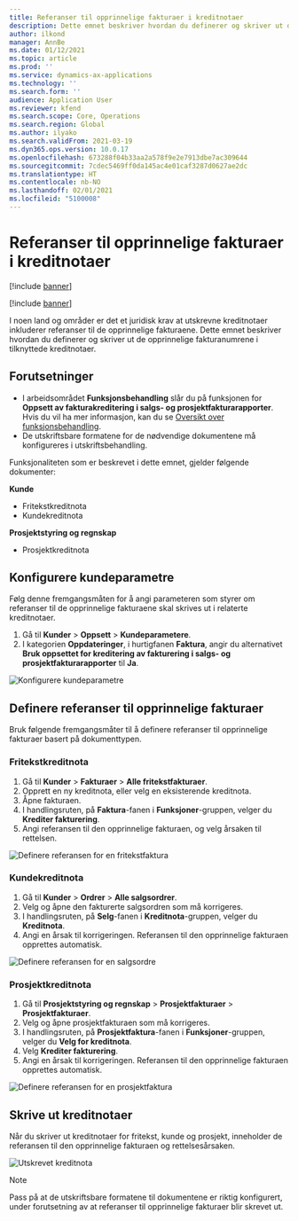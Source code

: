```yaml
---
title: Referanser til opprinnelige fakturaer i kreditnotaer
description: Dette emnet beskriver hvordan du definerer og skriver ut de opprinnelige fakturanumrene i tilknyttede kreditnotaer.
author: ilkond
manager: AnnBe
ms.date: 01/12/2021
ms.topic: article
ms.prod: ''
ms.service: dynamics-ax-applications
ms.technology: ''
ms.search.form: ''
audience: Application User
ms.reviewer: kfend
ms.search.scope: Core, Operations
ms.search.region: Global
ms.author: ilyako
ms.search.validFrom: 2021-03-19
ms.dyn365.ops.version: 10.0.17
ms.openlocfilehash: 673288f04b33aa2a578f9e2e7913dbe7ac309644
ms.sourcegitcommit: 7cdec5469ff0da145ac4e01caf3287d0627ae2dc
ms.translationtype: HT
ms.contentlocale: nb-NO
ms.lasthandoff: 02/01/2021
ms.locfileid: "5100008"
---
```

# <a name="references-to-original-invoices-in-credit-notes"></a>Referanser til opprinnelige fakturaer i kreditnotaer

[!include [banner](../includes/banner.md)]

[!include [banner](../includes/preview-banner.md)]

I noen land og områder er det et juridisk krav at utskrevne kreditnotaer inkluderer referanser til de opprinnelige fakturaene. Dette emnet beskriver hvordan du definerer og skriver ut de opprinnelige fakturanumrene i tilknyttede kreditnotaer.

## <a name="prerequisites"></a>Forutsetninger

- I arbeidsområdet **Funksjonsbehandling** slår du på funksjonen for **Oppsett av fakturakreditering i salgs- og prosjektfakturarapporter**. Hvis du vil ha mer informasjon, kan du se [Oversikt over funksjonsbehandling](../../fin-and-ops/get-started/feature-management/feature-management-overview.md).
- De utskriftsbare formatene for de nødvendige dokumentene må konfigureres i utskriftsbehandling.

Funksjonaliteten som er beskrevet i dette emnet, gjelder følgende dokumenter:

**Kunde**

- Fritekstkreditnota
- Kundekreditnota

**Prosjektstyring og regnskap**

- Prosjektkreditnota

## <a name="configure-accounts-receivable-parameters"></a>Konfigurere kundeparametre

Følg denne fremgangsmåten for å angi parameteren som styrer om referanser til de opprinnelige fakturaene skal skrives ut i relaterte kreditnotaer.

1. Gå til **Kunder** \> **Oppsett** \> **Kundeparametere**.
2. I kategorien **Oppdateringer**, i hurtigfanen **Faktura**, angir du alternativet **Bruk oppsettet for kreditering av fakturering i salgs- og prosjektfakturarapporter** til **Ja**.

![Konfigurere kundeparametre](media/original-invoice-number-in-credit-note.jpg)

## <a name="define-references-to-original-invoices"></a>Definere referanser til opprinnelige fakturaer

Bruk følgende fremgangsmåter til å definere referanser til opprinnelige fakturaer basert på dokumenttypen.

### <a name="free-text-credit-note"></a>Fritekstkreditnota

1. Gå til **Kunder** \> **Fakturaer** \> **Alle fritekstfakturaer**.
2. Opprett en ny kreditnota, eller velg en eksisterende kreditnota.
3. Åpne fakturaen.
4. I handlingsruten, på **Faktura**-fanen i **Funksjoner**-gruppen, velger du **Krediter fakturering**.
5. Angi referansen til den opprinnelige fakturaen, og velg årsaken til rettelsen.

![Definere referansen for en fritekstfaktura](media/reference-original-invoice-FTI.jpg)

### <a name="customer-credit-note"></a>Kundekreditnota

1. Gå til **Kunder** \> **Ordrer** \> **Alle salgsordrer**.
2. Velg og åpne den fakturerte salgsordren som må korrigeres.
3. I handlingsruten, på **Selg**-fanen i **Kreditnota**-gruppen, velger du **Kreditnota**.
4. Angi en årsak til korrigeringen. Referansen til den opprinnelige fakturaen opprettes automatisk.

![Definere referansen for en salgsordre](media/reference-original-invoice-SO.jpg)

### <a name="project-credit-note"></a>Prosjektkreditnota

1. Gå til **Prosjektstyring og regnskap** \> **Prosjektfakturaer** \> **Prosjektfakturaer**.
2. Velg og åpne prosjektfakturaen som må korrigeres.
3. I handlingsruten, på **Prosjektfaktura**-fanen i **Funksjoner**-gruppen, velger du **Velg for kreditnota**.
4. Velg **Krediter fakturering**.
5. Angi en årsak til korrigeringen. Referansen til den opprinnelige fakturaen opprettes automatisk.

![Definere referansen for en prosjektfaktura](media/reference-original-invoice-project.jpg)

## <a name="printing-credit-notes"></a>Skrive ut kreditnotaer

Når du skriver ut kreditnotaer for fritekst, kunde og prosjekt, inneholder de referansen til den opprinnelige fakturaen og rettelsesårsaken.

![Utskrevet kreditnota](media/credit-note-FTI.jpg)

> [!NOTE]
> Pass på at de utskriftsbare formatene til dokumentene er riktig konfigurert, under forutsetning av at referanser til opprinnelige fakturaer blir skrevet ut.
